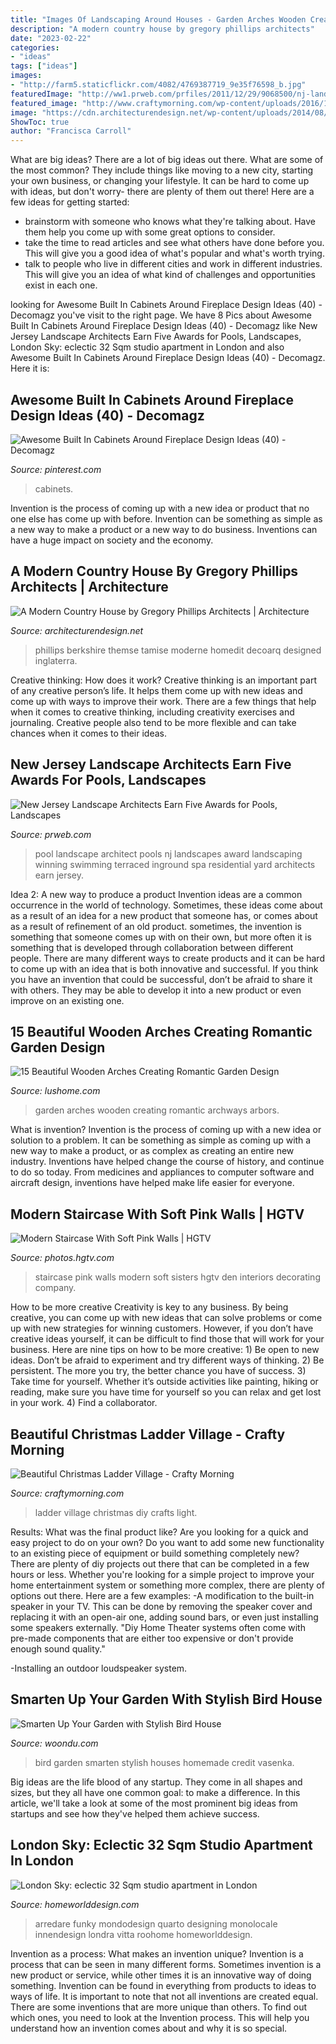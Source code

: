 ```yaml
---
title: "Images Of Landscaping Around Houses - Garden Arches Wooden Creating Romantic Archways Arbors"
description: "A modern country house by gregory phillips architects"
date: "2023-02-22"
categories:
- "ideas"
tags: ["ideas"]
images:
- "http://farm5.staticflickr.com/4082/4769387719_9e35f76598_b.jpg"
featuredImage: "http://ww1.prweb.com/prfiles/2011/12/29/9068500/nj-landscape-architect.jpg"
featured_image: "http://www.craftymorning.com/wp-content/uploads/2016/10/christmas-light-ladder-village.png"
image: "https://cdn.architecturendesign.net/wp-content/uploads/2014/08/Country-House-14.jpg"
ShowToc: true
author: "Francisca Carroll"
---
```



What are big ideas?
There are a lot of big ideas out there. What are some of the most common? They include things like moving to a new city, starting your own business, or changing your lifestyle. It can be hard to come up with ideas, but don't worry- there are plenty of them out there! Here are a few ideas for getting started: 
- brainstorm with someone who knows what they're talking about. Have them help you come up with some great options to consider. 
- take the time to read articles and see what others have done before you. This will give you a good idea of what's popular and what's worth trying. 
- talk to people who live in different cities and work in different industries. This will give you an idea of what kind of challenges and opportunities exist in each one.

	

		
looking for Awesome Built In Cabinets Around Fireplace Design Ideas (40) - Decomagz you've visit to the right page. We have 8 Pics about Awesome Built In Cabinets Around Fireplace Design Ideas (40) - Decomagz like New Jersey Landscape Architects Earn Five Awards for Pools, Landscapes, London Sky: eclectic 32 Sqm studio apartment in London and also Awesome Built In Cabinets Around Fireplace Design Ideas (40) - Decomagz. Here it is:
		
    
## Awesome Built In Cabinets Around Fireplace Design Ideas (40) - Decomagz

<img loading=lazy src="https://i.pinimg.com/736x/66/94/6a/66946a9029d04f80136e3a2402af220d.jpg" onerror="this.onerror=null;this.src='https://tse3.mm.bing.net/th?id=OIP.g4pt246Y6LV7Xjl4tEdS5gHaLH&amp;pid=15.1';" alt="Awesome Built In Cabinets Around Fireplace Design Ideas (40) - Decomagz">

_Source: pinterest.com_

>cabinets. 

	

Invention is the process of coming up with a new idea or product that no one else has come up with before. Invention can be something as simple as a new way to make a product or a new way to do business. Inventions can have a huge impact on society and the economy.

    
## A Modern Country House By Gregory Phillips Architects | Architecture

<img loading=lazy src="https://cdn.architecturendesign.net/wp-content/uploads/2014/08/Country-House-14.jpg" onerror="this.onerror=null;this.src='https://tse1.mm.bing.net/th?id=OIP.ZYkK2Pk6nRulaXXn3A-nHwHaLC&amp;pid=15.1';" alt="A Modern Country House by Gregory Phillips Architects | Architecture">

_Source: architecturendesign.net_

>phillips berkshire themse tamise moderne homedit decoarq designed inglaterra. 

	

Creative thinking: How does it work?
Creative thinking is an important part of any creative person’s life. It helps them come up with new ideas and come up with ways to improve their work. There are a few things that help when it comes to creative thinking, including creativity exercises and journaling. Creative people also tend to be more flexible and can take chances when it comes to their ideas.

    
## New Jersey Landscape Architects Earn Five Awards For Pools, Landscapes

<img loading=lazy src="http://ww1.prweb.com/prfiles/2011/12/29/9068500/nj-landscape-architect.jpg" onerror="this.onerror=null;this.src='https://tse3.mm.bing.net/th?id=OIP.b96gY2Gg9_gJxhlmv-7NHQHaE8&amp;pid=15.1';" alt="New Jersey Landscape Architects Earn Five Awards for Pools, Landscapes">

_Source: prweb.com_

>pool landscape architect pools nj landscapes award landscaping winning swimming terraced inground spa residential yard architects earn jersey. 

	

Idea 2: A new way to produce a product
Invention ideas are a common occurrence in the world of technology. Sometimes, these ideas come about as a result of an idea for a new product that someone has, or comes about as a result of refinement of an old product. sometimes, the invention is something that someone comes up with on their own, but more often it is something that is developed through collaboration between different people. There are many different ways to create products and it can be hard to come up with an idea that is both innovative and successful. If you think you have an invention that could be successful, don’t be afraid to share it with others. They may be able to develop it into a new product or even improve on an existing one.

    
## 15 Beautiful Wooden Arches Creating Romantic Garden Design

<img loading=lazy src="https://www.lushome.com/wp-content/uploads/2014/05/garden-design-ideas-arches-arbors-archways-12.jpg" onerror="this.onerror=null;this.src='https://tse3.mm.bing.net/th?id=OIP.2bSoYy_YE7FXPZ_0T8b_JwAAAA&amp;pid=15.1';" alt="15 Beautiful Wooden Arches Creating Romantic Garden Design">

_Source: lushome.com_

>garden arches wooden creating romantic archways arbors. 

	

What is invention?
Invention is the process of coming up with a new idea or solution to a problem. It can be something as simple as coming up with a new way to make a product, or as complex as creating an entire new industry. Inventions have helped change the course of history, and continue to do so today. From medicines and appliances to computer software and aircraft design, inventions have helped make life easier for everyone.

    
## Modern Staircase With Soft Pink Walls | HGTV

<img loading=lazy src="https://hgtvhome.sndimg.com/content/dam/images/hgtv/fullset/2019/8/5/0/IO_The-Sisters-and-Co_Smoke-Rise_4.jpg.rend.hgtvcom.966.1449.suffix/1565014508984.jpeg" onerror="this.onerror=null;this.src='https://tse1.mm.bing.net/th?id=OIP.Mu9lpB1A491gg6XsFR34nwHaLH&amp;pid=15.1';" alt="Modern Staircase With Soft Pink Walls | HGTV">

_Source: photos.hgtv.com_

>staircase pink walls modern soft sisters hgtv den interiors decorating company. 

	

How to be more creative
Creativity is key to any business. By being creative, you can come up with new ideas that can solve problems or come up with new strategies for winning customers. However, if you don’t have creative ideas yourself, it can be difficult to find those that will work for your business. Here are nine tips on how to be more creative: 1) Be open to new ideas. Don’t be afraid to experiment and try different ways of thinking. 2) Be persistent. The more you try, the better chance you have of success. 3) Take time for yourself. Whether it’s outside activities like painting, hiking or reading, make sure you have time for yourself so you can relax and get lost in your work. 4) Find a collaborator.

    
## Beautiful Christmas Ladder Village - Crafty Morning

<img loading=lazy src="http://www.craftymorning.com/wp-content/uploads/2016/10/christmas-light-ladder-village.png" onerror="this.onerror=null;this.src='https://tse2.mm.bing.net/th?id=OIP.H4GttjN7jyQoxwlJ_cxUTAHaKT&amp;pid=15.1';" alt="Beautiful Christmas Ladder Village - Crafty Morning">

_Source: craftymorning.com_

>ladder village christmas diy crafts light. 

	

Results: What was the final product like?
Are you looking for a quick and easy project to do on your own? Do you want to add some new functionality to an existing piece of equipment or build something completely new? There are plenty of diy projects out there that can be completed in a few hours or less. Whether you're looking for a simple project to improve your home entertainment system or something more complex, there are plenty of options out there. Here are a few examples: 
-A modification to the built-in speaker in your TV. This can be done by removing the speaker cover and replacing it with an open-air one, adding sound bars, or even just installing some speakers externally.
"Diy Home Theater systems often come with pre-made components that are either too expensive or don't provide enough sound quality."

-Installing an outdoor loudspeaker system.

    
## Smarten Up Your Garden With Stylish Bird House

<img loading=lazy src="http://farm5.staticflickr.com/4082/4769387719_9e35f76598_b.jpg" onerror="this.onerror=null;this.src='https://tse2.mm.bing.net/th?id=OIP.d7DL0MiO-UbYYiBmiqBtcgHaJ4&amp;pid=15.1';" alt="Smarten Up Your Garden with Stylish Bird House">

_Source: woondu.com_

>bird garden smarten stylish houses homemade credit vasenka. 

	

Big ideas are the life blood of any startup. They come in all shapes and sizes, but they all have one common goal: to make a difference. In this article, we'll take a look at some of the most prominent big ideas from startups and see how they've helped them achieve success.

    
## London Sky: Eclectic 32 Sqm Studio Apartment In London

<img loading=lazy src="https://homeworlddesign.com/wp-content/uploads/2015/03/London-Sky-eclectic-32-Sqm-studio-apartment-in-London-HomeWorldDesign-8.jpg" onerror="this.onerror=null;this.src='https://tse1.mm.bing.net/th?id=OIP.SADRxvU4xrvUaESbAg1l2AHaEK&amp;pid=15.1';" alt="London Sky: eclectic 32 Sqm studio apartment in London">

_Source: homeworlddesign.com_

>arredare funky mondodesign quarto designing monolocale innendesign londra vitta roohome homeworlddesign. 

	

Invention as a process: What makes an invention unique?
Invention is a process that can be seen in many different forms. Sometimes invention is a new product or service, while other times it is an innovative way of doing something. Invention can be found in everything from products to ideas to ways of life.
It is important to note that not all inventions are created equal. There are some inventions that are more unique than others. To find out which ones, you need to look at the Invention process. This will help you understand how an invention comes about and why it is so special.

